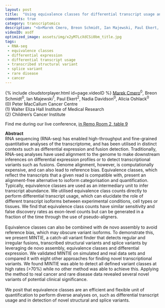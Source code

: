 ```yaml
---
layout: post
title:  "Using equivalence classes for differential transcript usage and variant detection in RNA-seq data"
comments: true
category: transcriptomics
description: "<b>Marek Cmero, Breon Schmidt, Ian Majewski, Paul Ekert, Nadia Davidson, Alicia Oshlack</b><br/>RNA sequencing (RNA-seq) has enabled high-throughp..."
videoID: asdf
optimized_image: assets/img/x2yM7LcXdCSi0bm_title.jpg
tags:
 - RNA-seq
 - equivalence classes
 - differential expression
 - differential transcript usage
 - transcribed structural variant
 - splice variant
 - rare disease
 - cancer
---
```

{% include cloudstorplayer.html id=page.videoID %}
<u>Marek Cmero</u><sup>0</sup>, Breon Schmidt<sup>0</sup>, Ian Majewski<sup>1</sup>, Paul Ekert<sup>2</sup>, Nadia Davidson<sup>0</sup>, Alicia Oshlack<sup>0</sup><br/>
\(0\) Peter MacCallum Cancer Centre<br/>
\(1\) Walter Eliza Hall Institute of Medical Research<br/>
\(2\) Children’s Cancer Institute

Find me during our live conference, [in Remo Room 2, table 9](https://remo.co)

<b>Abstract</b><br/>
RNA sequencing \(RNA-seq\) has enabled high-throughput and fine-grained quantitative analyses of the transcriptome, and has been utilised in distinct contexts such as differential expression and fusion detection. Traditionally, RNA-seq analyses have used alignment to the genome to make downstream inferences on differential expression profiles or to detect transcriptional variants such as fusions. Genome alignment, however, is computationally expensive, and can also lead to reference bias. Equivalence classes, which reflect the transcripts that a given read is compatible with, present an alignment-free alternative to isoform categorisation and quantification. Typically, equivalence classes are used as an intermediary unit to infer transcript abundance. We utilised equivalence class counts directly to perform differential transcript usage, which can elucidate the role of different transcript isoforms between experimental conditions, cell types or tissues. We find that equivalence class counts have similar sensitivity and false discovery rates as exon-level counts but can be generated in a fraction of the time through the use of pseudo-aligners. <br/><br/>Equivalence classes can also be combined with de novo assembly to avoid reference bias, which may obscure variant isoforms. To demonstrate this, we present MINTIE, a catch-all variant finder that detects regular and irregular fusions, transcribed structural variants and splice variants by leveraging de novo assembly, equivalence classes and differential expression. We validated MINTIE on simulated and real data sets and compared it with eight other approaches for finding novel transcriptional variants. We found MINTIE was able to detect all defined variant classes at high rates \(&gt;70%\) while no other method was able to achieve this. Applying the method to real cancer and rare disease data revealed several novel variants of potential clinical significance.<br/><br/>We posit that equivalence classes are an efficient and flexible unit of quantification to perform diverse analyses on, such as differential transcript usage and in detection of novel structural and splice variants.
